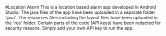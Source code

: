 #Location Alarm
This is a location based alarm app developed in Android Studio.
The java files of the app have been uploaded in a separate folder 'java'.
The resources files including the layout files have been uploaded in the 'res' folder.
Certain parts of the code (API keys) have been redacted for security reasons. Simply add your own API key to run the app.
